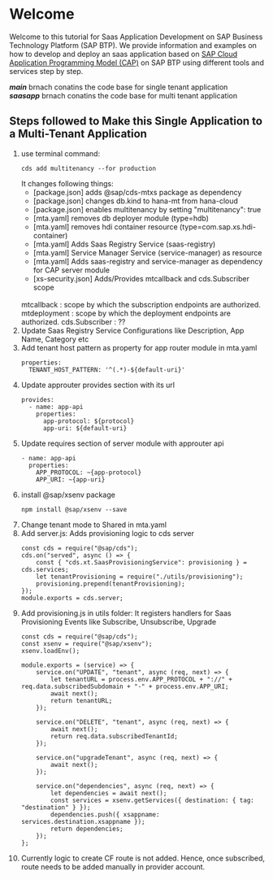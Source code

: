 # Welcome

Welcome to this tutorial for Saas Application Development on SAP Business Technology Platform (SAP BTP). We provide information and examples on how to develop and deploy an saas application based on [SAP Cloud Application Programming Model (CAP)](https://cap.cloud.sap/) on SAP BTP using different tools and services step by step.

_**main**_ brnach conatins the code base for single tenant application  
_**saasapp**_ brnach conatins the code base for multi tenant application   

## Steps followed to Make this Single Application to a Multi-Tenant Application
1. use terminal command: 
    ```
    cds add multitenancy --for production
    ```
    It changes following things:
    - [package.json] adds @sap/cds-mtxs package as dependency
    - [package.json] changes db.kind to hana-mt from hana-cloud
    - [package.json] enables multitenancy by setting "multitenancy": true
    - [mta.yaml] removes db deployer module (type=hdb)
    - [mta.yaml] removes hdi container resource (type=com.sap.xs.hdi-container)
    - [mta.yaml] Adds Saas Registry Service (saas-registry)
    - [mta.yaml] Service Manager Service (service-manager) as resource
    - [mta.yaml] Adds saas-registry and service-manager as dependency for CAP server module
    - [xs-security.json] Adds/Provides mtcallback and cds.Subscriber scope   
    <br/>
    mtcallback : scope by which the subscription endpoints are authorized.  
    mtdeployment : scope by which the deployment endpoints are authorized.  
    cds.Subscriber : ??
2. Update Saas Registry Service Configurations like Description, App Name, Category etc
3. Add tenant host pattern as property for app router module in mta.yaml
    ```
    properties:
      TENANT_HOST_PATTERN: '^(.*)-${default-uri}'
    ```
4. Update approuter provides section with its url
    ```
    provides:
      - name: app-api
        properties:
          app-protocol: ${protocol}
          app-uri: ${default-uri}
    ```
5. Update requires section of server module with approuter api 
    ```
    - name: app-api
      properties:
        APP_PROTOCOL: ~{app-protocol}
        APP_URI: ~{app-uri}
    ```
6. install @sap/xsenv package
    ```
    npm install @sap/xsenv --save
    ```
7. Change tenant mode to Shared in mta.yaml
8. Add server.js: Adds provisioning logic to cds server
    ```
    const cds = require("@sap/cds");
    cds.on("served", async () => {
        const { "cds.xt.SaasProvisioningService": provisioning } = cds.services;
        let tenantProvisioning = require("./utils/provisioning");
        provisioning.prepend(tenantProvisioning);
    });
    module.exports = cds.server;
    ```
9. Add provisioning.js in utils folder: It registers handlers for Saas Provisioning Events like Subscribe, Unsubscribe, Upgrade
    ```
    const cds = require("@sap/cds");
    const xsenv = require("@sap/xsenv");
    xsenv.loadEnv();

    module.exports = (service) => {
        service.on("UPDATE", "tenant", async (req, next) => {
            let tenantURL = process.env.APP_PROTOCOL + "://" + req.data.subscribedSubdomain + "-" + process.env.APP_URI;
            await next();
            return tenantURL;
        });

        service.on("DELETE", "tenant", async (req, next) => {
            await next();
            return req.data.subscribedTenantId;
        });

        service.on("upgradeTenant", async (req, next) => {
            await next();
        });

        service.on("dependencies", async (req, next) => {
            let dependencies = await next();
            const services = xsenv.getServices({ destination: { tag: "destination" } });
            dependencies.push({ xsappname: services.destination.xsappname });
            return dependencies;
        });
    };
    ```
10. Currently logic to create CF route is not added. Hence, once subscribed, route needs to be added manually in provider account.
